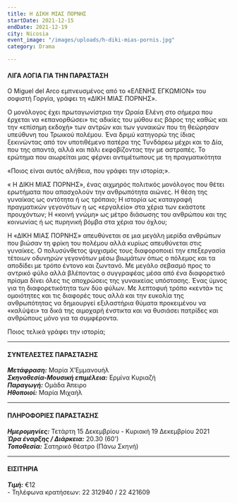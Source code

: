 ```yaml
---
title: Η ΔΙΚΗ ΜΙΑΣ ΠΟΡΝΗΣ
startDate: 2021-12-15
endDate: 2021-12-19
city: Nicosia
event_image: "/images/uploads/h-diki-mias-pornis.jpg"
category: Drama

---
```

#### ΛΙΓΑ ΛΟΓΙΑ ΓΙΑ ΤΗΝ ΠΑΡΑΣΤΑΣΗ

Ο Miguel del Arco εμπνευσμένος από το «ΕΛΕΝΗΣ ΕΓΚΩΜΙΟΝ» του σοφιστή Γοργία, γράφει τη «ΔΙΚΗ ΜΙΑΣ ΠΟΡΝΗΣ».

Ο μονόλογος έχει πρωταγωνίστρια την Ωραία Ελένη στο σήμερα που έρχεται να «επανορθώσει» τις αδικίες του μύθου εις βάρος της καθώς και την «επίσημη εκδοχή» των αντρών και των γυναικών που τη θεώρησαν υπεύθυνη του Τρωικού πολέμου. Ένα δριμύ κατηγορώ της ίδιας ξεκινώντας από τον υποτιθέμενο πατέρα της Τυνδάρεω μέχρι και το Δία, που της απαντά, αλλά και πάλι εκφοβίζοντας την με αστραπές. Το ερώτημα που αιωρείται μας φέρνει αντιμέτωπους με τη πραγματικότητα

«Ποιος είναι αυτός αλήθεια, που γράφει την ιστορία;».

« Η ΔΙΚΗ ΜΙΑΣ ΠΟΡΝΗΣ», ένας αιχμηρός πολιτικός μονόλογος που θέτει ερωτήματα που απασχολούν την ανθρωπότητα αιώνες. Η θέση της γυναίκας ως οντότητα ή ως τρόπαιο; Η ιστορία ως καταγραφή πραγματικών γεγονότων η ως «εργαλείο» στα χέρια των εκάστοτε προυχόντων; Η «κοινή γνώμη» ως μέτρο διάσωσης του ανθρώπου και της κοινωνίας ή ως πυρηνική βόμβα στα χέρια του όχλου;

Η «ΔΙΚΗ ΜΙΑΣ ΠΟΡΝΗΣ» απευθύνεται σε μια μεγάλη μερίδα ανθρώπων που βιώσαν τη φρίκη του πολέμου αλλά κυρίως απευθύνεται στις γυναίκες. Ο πολυσύνθετος ψυχισμός τους διαφοροποιεί την επεξεργασία τέτοιων οδυνηρών γεγονότων μέσω βιωμάτων όπως ο πόλεμος και τα αποδίδει με τρόπο έντονο και ζωντανό. Με μεγάλο σεβασμό προς το αντρικό φύλο αλλά βλέποντας ο συγγραφέας μέσα από ένα διαφορετικό πρίσμα δίνει όλες τις αποχρώσεις της γυναικείας υπόστασης. Ένας ύμνος για τη διαφορετικότητα των δύο φύλων. Με λεπτοφυή τρόπο «κεντά» τις ομοιότητες και τις διαφορές τους αλλά και την ευκολία της ανθρωπότητας να δημιουργεί εξιλαστήρια θύματα προκειμένου να «καλύψει» τα δικά της αιμοχαρή ένστικτα και να θυσιάσει πατρίδες και ανθρώπους μόνο για τα συμφέροντα.

Ποιος τελικά γράφει την ιστορία;

***

#### ΣΥΝΤΕΛΕΣΤΕΣ ΠΑΡΑΣΤΑΣΗΣ

**_Μετάφραση:_** Μαρία Χ’Εμμανουήλ  
**_Σκηνοθεσία-Μουσική επιμέλεια:_** Ερμίνα Κυριαζή  
**_Παραγωγή:_** Ομάδα Άπειρο  
**_Ηθοποιοί:_** Μαρία Μιχαήλ

***

#### ΠΛΗΡΟΦΟΡΙΕΣ ΠΑΡΑΣΤΑΣΗΣ

**_Ημερομηνίες:_** Τετάρτη 15 Δεκεμβρίου - Κυριακή 19 Δεκεμβρίου 2021  
**_Ώρα έναρξης / Διάρκεια:_** 20.30 (60')  
**_Τοποθεσία:_** Σατηρικό θέατρο (Πάνω Σκηνή)

***

#### ΕΙΣΙΤΗΡΙΑ

**_Τιμή:_** €12  
\- Τηλέφωνα κρατήσεων: 22 312940 / 22 421609